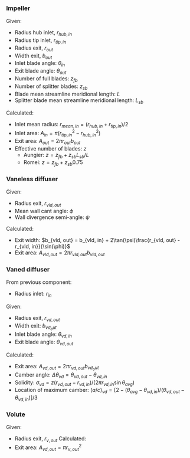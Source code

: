 ### Impeller

Given:
- Radius hub inlet, $r_{hub, in}$
- Radius tip inlet, $r_{tip, in}$
- Radius exit, $r_{out}$
- Width exit, $b_{out}$
- Inlet blade angle: $\theta_{in}$
- Exit blade angle: $\theta_{out}$
- Number of full blades: $z_{fb}$
- Number of splitter blades: $z_{sb}$
- Blade mean streamline meridional length: $L$
- Splitter blade mean streamline meridional length: $L_{sb}$

Calculated:
- Inlet mean radius: $r_{mean, in} = (r_{hub, in} + r_{tip, in})/2$
- Inlet area: $A_{in} = \pi(r_{tip, in}^2 - r_{hub, in}^2)$
- Exit area: $A_{out} = 2\pi r_{out}b_{out}$
- Effective number of blades: $z$
	- Aungier: $z = z_{fb} + z_{sb}L_{sb}/L$
	- Romei: $z = z_{fb} + z_{sb}0.75$
### Vaneless diffuser

Given:
- Radius exit, $r_{vld, out}$
- Mean wall cant angle: $\phi$
- Wall divergence semi-angle: $\psi$

Calculated:
- Exit width: $b_{vld, out} = b_{vld, in} + 2\tan(\psi)\frac{r_{vld, out} - r_{vld, in}}{\sin(\phi)}$
- Exit area: $A_{vld, out} = 2\pi r_{vld, out} b_{vld,out}$ 
### Vaned diffuser
From previous component:
- Radius inlet: $r_{in}$

Given:
- Radius exit, $r_{vd, out}$
- Width exit: $b_{vd_out}$
- Inlet blade angle: $\theta_{vd,in}$
- Exit blade angle: $\theta_{vd,out}$

Calculated:
- Exit area: $A_{vd, out} = 2\pi r_{vd, out} b_{vd_out}$
- Camber angle: $\Delta \theta_{vd} = \theta_{vd, out} - \theta_{vd, in}$
- Solidity: $\sigma_{vd} = z(r_{vd, out} - r_{vd, in})/(2\pi r_{vd, in} \sin \theta_{avg})$
- Location of maximum camber: $(a/c)_{vd} = [2-(\theta_{avg}-\theta_{vd, in})/(\theta_{vd, out}-\theta_{vd, in})]/3$
### Volute
Given: 
- Radius exit, $r_{v, out}$
Calculated:
- Exit area: $A_{vd, out} = \pi r_{v, out}^2$